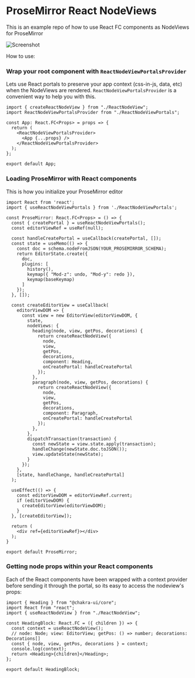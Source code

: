 # ProseMirror React NodeViews
This is an example repo of how to use React FC components as NodeViews for ProseMirror

![Screenshot](https://i.imgur.com/GIqLbJ8.png)

How to use:

### Wrap your root component with `ReactNodeViewPortalsProvider`
Lets use React portals to preserve your app context (css-in-js, data, etc) when the NodeViews are rendered. `ReactNodeViewPortalsProvider` is a convenient way to help you with this. 

```tsx
import { createReactNodeView } from "./ReactNodeView";
import ReactNodeViewPortalsProvider from "./ReactNodeViewPortals";

const App: React.FC<Props> = props => {
  return (
    <ReactNodeViewPortalsProvider>
      <App {...props} />
    </ReactNodeViewPortalsProvider>
  );
};

export default App;
```

### Loading ProseMirror with React components
This is how you initialize your ProseMirror editor

```tsx
import React from 'react';
import { useReactNodeViewPortals } from './ReactNodeViewPortals';

const ProseMirror: React.FC<Props> = () => {
  const { createPortal } = useReactNodeViewPortals();
  const editorViewRef = useRef(null);
  
  const handleCreatePortal = useCallback(createPortal, []);
  const state = useMemo(() => {
    const doc = schema.nodeFromJSON(YOUR_PROSEMIRROR_SCHEMA);
    return EditorState.create({
      doc,
      plugins: [
        history(),
        keymap({ "Mod-z": undo, "Mod-y": redo }),
        keymap(baseKeymap)
      ]
    });
  }, []);
  
  const createEditorView = useCallback(
    editorViewDOM => {
      const view = new EditorView(editorViewDOM, {
        state,
        nodeViews: {
          heading(node, view, getPos, decorations) {
            return createReactNodeView({
              node,
              view,
              getPos,
              decorations,
              component: Heading,
              onCreatePortal: handleCreatePortal
            });
          },
          paragraph(node, view, getPos, decorations) {
            return createReactNodeView({
              node,
              view,
              getPos,
              decorations,
              component: Paragraph,
              onCreatePortal: handleCreatePortal
            });
          },
        },
        dispatchTransaction(transaction) {
          const newState = view.state.apply(transaction);
          handleChange(newState.doc.toJSON());
          view.updateState(newState);
        }
      });
    },
    [state, handleChange, handleCreatePortal]
  );
  
  useEffect(() => {
    const editorViewDOM = editorViewRef.current;
    if (editorViewDOM) {
      createEditorView(editorViewDOM);
    }
  }, [createEditorView]);
  
  return (
    <div ref={editorViewRef}></div>
  );
}

export default ProseMirror;
```

### Getting node props within your React components
Each of the React components have been wrapped with a context provider before sending it through the portal, so its easy to access the nodeview's props:

```tsx
import { Heading } from "@chakra-ui/core";
import React from "react";
import { useReactNodeView } from "./ReactNodeView";

const HeadingBlock: React.FC = ({ children }) => {
  const context = useReactNodeView();
  // node: Node; view: EditorView; getPos: () => number; decorations: Decorations[]
  const { node, view, getPos, decorations } = context;
  console.log(context);
  return <Heading>{children}</Heading>;
};

export default HeadingBlock;
```
